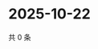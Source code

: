 # 2025-10-22

共 0 条

<!-- BEGIN ZHIHUVIDEO -->
<!-- 最后更新时间 Wed Oct 22 2025 12:14:57 GMT+0800 (China Standard Time) -->

<!-- END ZHIHUVIDEO -->
